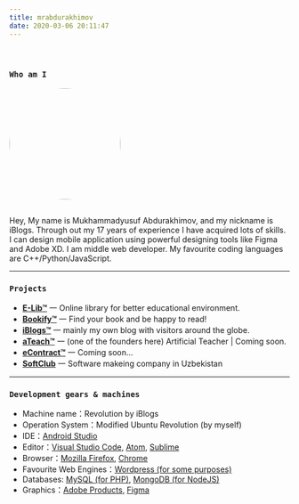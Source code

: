 ```yaml
---
title: mrabdurakhimov
date: 2020-03-06 20:11:47
---
```

<div class="my-links">
  <a class="gradient-text" href="https://github.com/MrAbdurakhimov" target="_blank" rel="noopener"><span class=" iconfont icon-github"></span></a>
  <a class="gradient-text" href="https://t.me/iBlogs_uz" target="_blank" rel="noopener"><span class=" iconfont icon-qzone"></span></a>
</div>

<style>
  .my-links {display: flex; align-content: flex-start; margin-top: 30px;}
  .my-links a {display: flex; color: #000; padding: 2px 10px;border-bottom:none !important;}
  .my-links a span {font-size: 28px;}
</style>

<h3 id="Who-am-I"><a href="#Who-am-I" class="headerlink" title="Who am I"></a><code>Who am I</code></h3>

<img src="/img/mrabdurakhimov/avatar.jpg" style="height: 200px; width: 200px; border-radius: 50%; margin-bottom: 15px" />

Hey, My name is Mukhammadyusuf Abdurakhimov, and my nickname is iBlogs. Through out my 17 years of experience I have acquired lots of skills. 
I can design mobile application using powerful designing tools like Figma and Adobe XD. 
I am middle web developer. My favourite coding languages are C++/Python/JavaScript. 

<hr>

<h3 id="Projects"><a href="#Projects" class="headerlink" title="Projects"></a><code>Projects</code></h3>

- [**E-Lib™**](#) 一 Online library for better educational environment.
- [**Bookify™**](#) 一 Find your book and be happy to read!
- [**iBlogs™**](#) 一 mainly my own blog with visitors around the globe.
- [**aTeach™**](#) 一 (one of the founders here) Artificial Teacher | Coming soon.
- [**eContract™**](#) 一 Coming soon...
- [**SoftClub**](https://softclub.uz) 一 Software makeing company in Uzbekistan

<hr>

<h3 id="Gears"><a href="#Gears" class="headerlink" title="Gears"></a><code>Development gears & machines</code></h3>

+ Machine name：Revolution by iBlogs
+ Operation System：Modified Ubuntu Revolution (by myself)
+ IDE：[Android Studio](https://developer.android.com/studio)
+ Editor：[Visual Studio Code](https://code.visualstudio.com/), [Atom](https://atom.io), [Sublime](https://www.sublimetext.com/)
+ Browser：[Mozilla Firefox](https://www.mozilla.org/en-US/firefox/new/), [Chrome](https://www.google.com/chrome/browser/desktop/index.html)
+ Favourite Web Engines：[Wordpress (for some purposes)](https://wordpress.com/)
+ Databases: [MySQL (for PHP)](https://github.com/lukesampson/scoop), [MongoDB (for NodeJS)](https://github.com/lukesampson/scoop)
+ Graphics：[Adobe Products](https://www.adobe.com/products/catalog.html), [Figma](https://www.figma.com/)